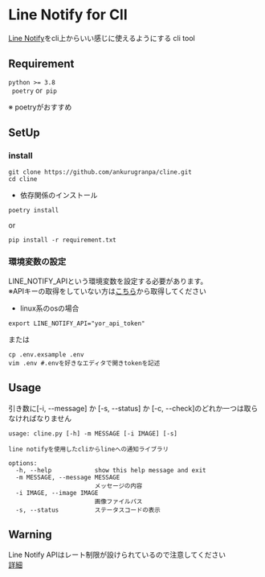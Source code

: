 # Line Notify for ClI
[Line Notify](https://notify-bot.line.me/ja/)をcli上からいい感じに使えるようにする cli tool


## Requirement
`python >= 3.8`\
` poetry` or` pip`

※ poetryがおすすめ
## SetUp
### install
```
git clone https://github.com/ankurugranpa/cline.git
cd cline
```
- 依存関係のインストール
```
poetry install 
```
or
```
pip install -r requirement.txt
```

### 環境変数の設定
LINE_NOTIFY_APIという環境変数を設定する必要があります。\
※APIキーの取得をしていない方は[こちら](https://notify-bot.line.me/ja/)から取得してください
- linux系のosの場合
```
export LINE_NOTIFY_API="yor_api_token" 
```
または
```shell
cp .env.exsample .env 
vim .env #.envを好きなエディタで開きtokenを記述
```

## Usage
引き数に[-i, --message] か [-s, --status] か [-c, --check]のどれか一つは取らなければなりません
```
usage: cline.py [-h] -m MESSAGE [-i IMAGE] [-s]

line notifyを使用したcliからlineへの通知ライブラリ

options:
  -h, --help            show this help message and exit
  -m MESSAGE, --message MESSAGE
                        メッセージの内容
  -i IMAGE, --image IMAGE
                        画像ファイルパス
  -s, --status          ステータスコードの表示
```

## Warning
Line Notify APIはレート制限が設けられているので注意してください\
[詳細](https://notify-bot.line.me/doc/ja/)
